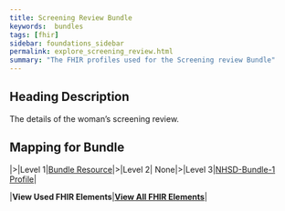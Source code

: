 ```yaml
---
title: Screening Review Bundle
keywords:  bundles
tags: [fhir]
sidebar: foundations_sidebar
permalink: explore_screening_review.html
summary: "The FHIR profiles used for the Screening review Bundle"
---
```


## Heading Description ##
The details of the woman’s screening review.

## Mapping for Bundle ##

|>|Level 1|[Bundle Resource](http://hl7.org/fhir/stu3/bundle.html)|>|Level 2| None|>|Level 3|[NHSD-Bundle-1 Profile](http://xxx)|


|**View Used FHIR Elements**|**[View All FHIR Elements](explore_screening_review_all.html#mapping-for-bundle)**|

